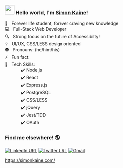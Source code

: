 ### <img src="https://raw.githubusercontent.com/MartinHeinz/MartinHeinz/master/wave.gif" width="30px"> Hello world, I'm [Simon Kaine](https://simonkaine.com)! 


 🌱 &nbsp; Forever life student, forever craving new knowledge<br />
 :computer: &nbsp; Full-Stack Web Developer<br />
 :mag: &nbsp; Strong focus on the future of Accessibilty!<br />
 :bulb: &nbsp; UI/UX, CSS/LESS design oriented <br />
 :alien: &nbsp; Pronouns: (he/him/his)<br />
 ⚡ &nbsp; Fun fact: <br />
 :floppy_disk: &nbsp; Tech Skills: <br />
 &nbsp;&nbsp;&nbsp;&nbsp;&nbsp;&nbsp;&nbsp;&nbsp;&nbsp;&nbsp;&nbsp;&nbsp;&nbsp;:heavy_check_mark:&nbsp;Node.js<br />
 &nbsp;&nbsp;&nbsp;&nbsp;&nbsp;&nbsp;&nbsp;&nbsp;&nbsp;&nbsp;&nbsp;&nbsp;&nbsp;:heavy_check_mark:&nbsp;React<br />
 &nbsp;&nbsp;&nbsp;&nbsp;&nbsp;&nbsp;&nbsp;&nbsp;&nbsp;&nbsp;&nbsp;&nbsp;&nbsp;:heavy_check_mark:&nbsp;Express.js<br />
 &nbsp;&nbsp;&nbsp;&nbsp;&nbsp;&nbsp;&nbsp;&nbsp;&nbsp;&nbsp;&nbsp;&nbsp;&nbsp;:heavy_check_mark:&nbsp;PostgreSQL<br />
 &nbsp;&nbsp;&nbsp;&nbsp;&nbsp;&nbsp;&nbsp;&nbsp;&nbsp;&nbsp;&nbsp;&nbsp;&nbsp;:heavy_check_mark:&nbsp;CSS/LESS<br />
 &nbsp;&nbsp;&nbsp;&nbsp;&nbsp;&nbsp;&nbsp;&nbsp;&nbsp;&nbsp;&nbsp;&nbsp;&nbsp;:heavy_check_mark:&nbsp;jQuery<br />
 &nbsp;&nbsp;&nbsp;&nbsp;&nbsp;&nbsp;&nbsp;&nbsp;&nbsp;&nbsp;&nbsp;&nbsp;&nbsp;:heavy_check_mark:&nbsp;Jest/TDD<br />
 &nbsp;&nbsp;&nbsp;&nbsp;&nbsp;&nbsp;&nbsp;&nbsp;&nbsp;&nbsp;&nbsp;&nbsp;&nbsp;:heavy_check_mark:&nbsp;OAuth
 
 


### Find me elsewhere! :earth_americas:

[![LinkedIn URL](https://img.shields.io/badge/linkedin-%230077B5.svg?style=for-the-badge&logo=linkedin&logoColor=white)](https://www.linkedin.com/in/simonbishopkaine/)
[![Twitter URL](https://img.shields.io/badge/simonbkaine-%231DA1F2.svg?style=for-the-badge&logo=Twitter&logoColor=white)](https://twitter.com/simonbkaine)
[![Gmail](https://img.shields.io/badge/Gmail-D14836?style=for-the-badge&logo=gmail&logoColor=white)](mailto:simonkaine@gmail.com)

https://simonkaine.com/
